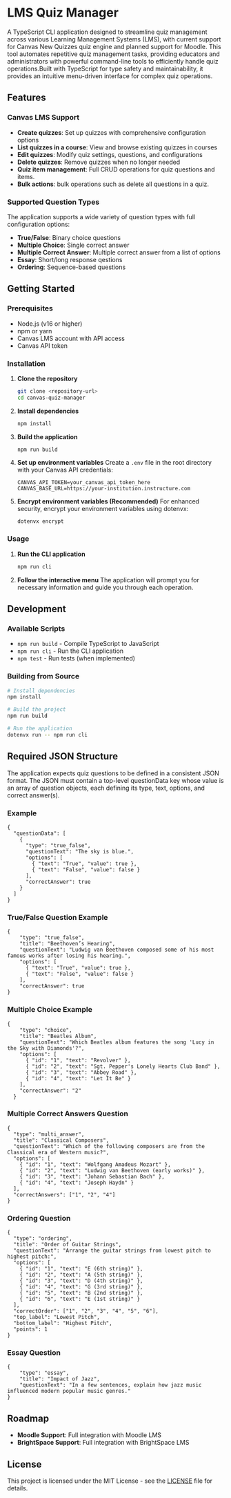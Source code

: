 # LMS Quiz Manager

A TypeScript CLI application designed to streamline quiz management across various Learning Management Systems (LMS), with current support for Canvas New Quizzes quiz engine and planned support for Moodle. This tool automates repetitive quiz management tasks, providing educators and administrators with powerful command-line tools to efficiently handle quiz operations.Built with TypeScript for type safety and maintainability, it provides an intuitive menu-driven interface for complex quiz operations.

## Features

### Canvas LMS Support

- **Create quizzes**: Set up quizzes with comprehensive configuration options
- **List quizzes in a course**: View and browse existing quizzes in courses
- **Edit quizzes**: Modify quiz settings, questions, and configurations
- **Delete quizzes**: Remove quizzes when no longer needed
- **Quiz item management**: Full CRUD operations for quiz questions and items.
- **Bulk actions**: bulk operations such as delete all questions in a quiz.

### Supported Question Types

The application supports a wide variety of question types with full configuration options:

- **True/False**: Binary choice questions
- **Multiple Choice**: Single correct answer
- **Multiple Correct Answer**: Multiple correct answer from a list of options
- **Essay**: Short/long response qestions
- **Ordering**: Sequence-based questions

## Getting Started

### Prerequisites

- Node.js (v16 or higher)
- npm or yarn
- Canvas LMS account with API access
- Canvas API token

### Installation

1. **Clone the repository**

   ```bash
   git clone <repository-url>
   cd canvas-quiz-manager
   ```

2. **Install dependencies**

   ```bash
   npm install
   ```

3. **Build the application**

   ```bash
   npm run build
   ```

4. **Set up environment variables**
   Create a `.env` file in the root directory with your Canvas API credentials:

   ```env
   CANVAS_API_TOKEN=your_canvas_api_token_here
   CANVAS_BASE_URL=https://your-institution.instructure.com
   ```

5. **Encrypt environment variables (Recommended)**
   For enhanced security, encrypt your environment variables using dotenvx:
   ```
   dotenvx encrypt
   ```

### Usage

1. **Run the CLI application**

   ```bash
   npm run cli
   ```

2. **Follow the interactive menu**
   The application will prompt you for necessary information and guide you through each operation.

## Development

### Available Scripts

- `npm run build` - Compile TypeScript to JavaScript
- `npm run cli` - Run the CLI application
- `npm test` - Run tests (when implemented)

### Building from Source

```bash
# Install dependencies
npm install

# Build the project
npm run build

# Run the application
dotenvx run -- npm run cli
```

## Required JSON Structure

The application expects quiz questions to be defined in a consistent JSON format. The JSON must contain a top-level questionData key whose value is an array of question objects, each defining its type, text, options, and correct answer(s).

### Example

```
{
  "questionData": [
    {
      "type": "true_false",
      "questionText": "The sky is blue.",
      "options": [
        { "text": "True", "value": true },
        { "text": "False", "value": false }
      ],
      "correctAnswer": true
    }
  ]
}

```

### True/False Question Example

```
{
    "type": "true_false",
    "title": "Beethoven’s Hearing",
    "questionText": "Ludwig van Beethoven composed some of his most famous works after losing his hearing.",
    "options": [
      { "text": "True", "value": true },
      { "text": "False", "value": false }
    ],
    "correctAnswer": true
}
```

### Multiple Choice Example

```
{
    "type": "choice",
    "title": "Beatles Album",
    "questionText": "Which Beatles album features the song 'Lucy in the Sky with Diamonds'?",
    "options": [
      { "id": "1", "text": "Revolver" },
      { "id": "2", "text": "Sgt. Pepper's Lonely Hearts Club Band" },
      { "id": "3", "text": "Abbey Road" },
      { "id": "4", "text": "Let It Be" }
    ],
    "correctAnswer": "2"
  }
```

### Multiple Correct Answers Question

```
{
  "type": "multi_answer",
  "title": "Classical Composers",
  "questionText": "Which of the following composers are from the Classical era of Western music?",
  "options": [
    { "id": "1", "text": "Wolfgang Amadeus Mozart" },
    { "id": "2", "text": "Ludwig van Beethoven (early works)" },
    { "id": "3", "text": "Johann Sebastian Bach" },
    { "id": "4", "text": "Joseph Haydn" }
  ],
  "correctAnswers": ["1", "2", "4"]
}
```

### Ordering Question

```
{
  "type": "ordering",
  "title": "Order of Guitar Strings",
  "questionText": "Arrange the guitar strings from lowest pitch to highest pitch:",
  "options": [
    { "id": "1", "text": "E (6th string)" },
    { "id": "2", "text": "A (5th string)" },
    { "id": "3", "text": "D (4th string)" },
    { "id": "4", "text": "G (3rd string)" },
    { "id": "5", "text": "B (2nd string)" },
    { "id": "6", "text": "E (1st string)" }
  ],
  "correctOrder": ["1", "2", "3", "4", "5", "6"],
  "top_label": "Lowest Pitch",
  "bottom_label": "Highest Pitch",
  "points": 1
}
```

### Essay Question

```
{
    "type": "essay",
    "title": "Impact of Jazz",
    "questionText": "In a few sentences, explain how jazz music influenced modern popular music genres."
}
```

## Roadmap

- **Moodle Support**: Full integration with Moodle LMS
- **BrightSpace Support**: Full integration with BrightSpace LMS

## License

This project is licensed under the MIT License - see the [LICENSE](LICENSE) file for details.
